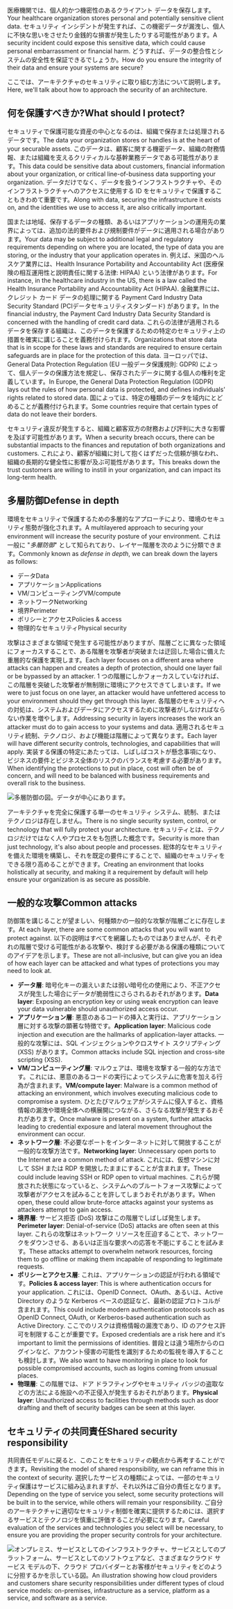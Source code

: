 <span data-ttu-id="1efcf-101">医療機関では、個人的かつ機密性のあるクライアント データを保存します。</span><span class="sxs-lookup"><span data-stu-id="1efcf-101">Your healthcare organization stores personal and potentially sensitive client data.</span></span> <span data-ttu-id="1efcf-102">セキュリティ インシデントが発生すれば、この機密データが漏洩し、個人に不快な思いをさせたり金銭的な損害が発生したりする可能性があります。</span><span class="sxs-lookup"><span data-stu-id="1efcf-102">A security incident could expose this sensitive data, which could cause personal embarrassment or financial harm.</span></span> <span data-ttu-id="1efcf-103">どうすれば、データの整合性とシステムの安全性を保証できるでしょうか。</span><span class="sxs-lookup"><span data-stu-id="1efcf-103">How do you ensure the integrity of their data and ensure your systems are secure?</span></span> 

<span data-ttu-id="1efcf-104">ここでは、アーキテクチャのセキュリティに取り組む方法について説明します。</span><span class="sxs-lookup"><span data-stu-id="1efcf-104">Here, we'll talk about how to approach the security of an architecture.</span></span>

## <a name="what-should-i-protect"></a><span data-ttu-id="1efcf-105">何を保護すべきか?</span><span class="sxs-lookup"><span data-stu-id="1efcf-105">What should I protect?</span></span>

<span data-ttu-id="1efcf-106">セキュリティで保護可能な資産の中心となるのは、組織で保存または処理されるデータです。</span><span class="sxs-lookup"><span data-stu-id="1efcf-106">The data your organization stores or handles is at the heart of your securable assets.</span></span> <span data-ttu-id="1efcf-107">このデータは、顧客に関する機密データ、組織の財務情報、または組織を支えるクリティカルな基幹業務データである可能性があります。</span><span class="sxs-lookup"><span data-stu-id="1efcf-107">This data could be sensitive data about customers, financial information about your organization, or critical line-of-business data supporting your organization.</span></span> <span data-ttu-id="1efcf-108">データだけでなく、データを扱うインフラストラクチャや、そのインフラストラクチャへのアクセスに使用する ID をセキュリティで保護することもきわめて重要です。</span><span class="sxs-lookup"><span data-stu-id="1efcf-108">Along with data, securing the infrastructure it exists on, and the identities we use to access it, are also critically important.</span></span>

<span data-ttu-id="1efcf-109">国または地域、保存するデータの種類、あるいはアプリケーションの運用先の業界によっては、追加の法的要件および規制要件がデータに適用される場合があります。</span><span class="sxs-lookup"><span data-stu-id="1efcf-109">Your data may be subject to additional legal and regulatory requirements depending on where you are located, the type of data you are storing, or the industry that your application operates in.</span></span> <span data-ttu-id="1efcf-110">例えば、米国のヘルスケア業界には、Health Insurance Portability and Accountability Act (医療保険の相互運用性と説明責任に関する法律: HIPAA) という法律があります。</span><span class="sxs-lookup"><span data-stu-id="1efcf-110">For instance, in the healthcare industry in the US, there is a law called the Health Insurance Portability and Accountability Act (HIPAA).</span></span> <span data-ttu-id="1efcf-111">金融業界には、クレジット カード データの処理に関する Payment Card Industry Data Security Standard (PCIデータセキュリティスタンダード) があります。</span><span class="sxs-lookup"><span data-stu-id="1efcf-111">In the financial industry, the Payment Card Industry Data Security Standard is concerned with the handling of credit card data.</span></span> <span data-ttu-id="1efcf-112">これらの法律が適用されるデータを保存する組織は、このデータを保護するための特定のセキュリティ上の措置を確実に講じることを義務付けられます。</span><span class="sxs-lookup"><span data-stu-id="1efcf-112">Organizations that store data that is in scope for these laws and standards are required to ensure certain safeguards are in place for the protection of this data.</span></span> <span data-ttu-id="1efcf-113">ヨーロッパでは、General Data Protection Regulation (EU 一般データ保護規則: GDPR) によって、個人データの保護方法を規定し、保存されたデータに関する個人の権利を定義しています。</span><span class="sxs-lookup"><span data-stu-id="1efcf-113">In Europe, the General Data Protection Regulation (GDPR) lays out the rules of how personal data is protected, and defines individuals' rights related to stored data.</span></span> <span data-ttu-id="1efcf-114">国によっては、特定の種類のデータを域内にとどめることが義務付けられます。</span><span class="sxs-lookup"><span data-stu-id="1efcf-114">Some countries require that certain types of data do not leave their borders.</span></span>

<span data-ttu-id="1efcf-115">セキュリティ違反が発生すると、組織と顧客双方の財務および評判に大きな影響を及ぼす可能性があります。</span><span class="sxs-lookup"><span data-stu-id="1efcf-115">When a security breach occurs, there can be substantial impacts to the finances and reputation of both organizations and customers.</span></span> <span data-ttu-id="1efcf-116">これにより、顧客が組織に対して抱くはずだった信頼が損なわれ、組織の長期的な健全性に影響が及ぶ可能性があります。</span><span class="sxs-lookup"><span data-stu-id="1efcf-116">This breaks down the trust customers are willing to instill in your organization, and can impact its long-term health.</span></span>

## <a name="defense-in-depth"></a><span data-ttu-id="1efcf-117">多層防御</span><span class="sxs-lookup"><span data-stu-id="1efcf-117">Defense in depth</span></span>

<span data-ttu-id="1efcf-118">環境をセキュリティで保護するための多層的なアプローチにより、環境のセキュリティ態勢が強化されます。</span><span class="sxs-lookup"><span data-stu-id="1efcf-118">A multilayered approach to securing your environment will increase the security posture of your environment.</span></span> <span data-ttu-id="1efcf-119">これは一般に "_多層防御_" として知られており、レイヤー階層を次のように分類できます。</span><span class="sxs-lookup"><span data-stu-id="1efcf-119">Commonly known as _defense in depth_, we can break down the layers as follows:</span></span>

* <span data-ttu-id="1efcf-120">データ</span><span class="sxs-lookup"><span data-stu-id="1efcf-120">Data</span></span>
* <span data-ttu-id="1efcf-121">アプリケーション</span><span class="sxs-lookup"><span data-stu-id="1efcf-121">Applications</span></span>
* <span data-ttu-id="1efcf-122">VM/コンピューティング</span><span class="sxs-lookup"><span data-stu-id="1efcf-122">VM/compute</span></span>
* <span data-ttu-id="1efcf-123">ネットワーク</span><span class="sxs-lookup"><span data-stu-id="1efcf-123">Networking</span></span>
* <span data-ttu-id="1efcf-124">境界</span><span class="sxs-lookup"><span data-stu-id="1efcf-124">Perimeter</span></span>
* <span data-ttu-id="1efcf-125">ポリシーとアクセス</span><span class="sxs-lookup"><span data-stu-id="1efcf-125">Policies & access</span></span>
* <span data-ttu-id="1efcf-126">物理的なセキュリティ</span><span class="sxs-lookup"><span data-stu-id="1efcf-126">Physical security</span></span>

<span data-ttu-id="1efcf-127">攻撃はさまざまな領域で発生する可能性がありますが、階層ごとに異なった領域にフォーカスすることで、ある階層を攻撃者が突破または迂回した場合に備えた重層的な保護を実現します。</span><span class="sxs-lookup"><span data-stu-id="1efcf-127">Each layer focuses on a different area where attacks can happen and creates a depth of protection, should one layer fail or be bypassed by an attacker.</span></span> <span data-ttu-id="1efcf-128">1 つの階層にしかフォーカスしていなければ、この階層を突破した攻撃者が無制限に環境にアクセスできてしまいます。</span><span class="sxs-lookup"><span data-stu-id="1efcf-128">If we were to just focus on one layer, an attacker would have unfettered access to your environment should they get through this layer.</span></span> <span data-ttu-id="1efcf-129">各階層のセキュリティへの対処は、システムおよびデータにアクセスするために攻撃者がしなければならない作業を増やします。</span><span class="sxs-lookup"><span data-stu-id="1efcf-129">Addressing security in layers increases the work an attacker must do to gain access to your systems and data.</span></span> <span data-ttu-id="1efcf-130">適用されるセキュリティ統制、テクノロジ、および機能は階層によって異なります。</span><span class="sxs-lookup"><span data-stu-id="1efcf-130">Each layer will have different security controls, technologies, and capabilities that will apply.</span></span> <span data-ttu-id="1efcf-131">実装する保護の特定にあたっては、しばしばコストが懸念事項になり、ビジネスの要件とビジネス全体のリスクのバランスを考慮する必要があります。</span><span class="sxs-lookup"><span data-stu-id="1efcf-131">When identifying the protections to put in place, cost will often be of concern, and will need to be balanced with business requirements and overall risk to the business.</span></span>

![多層防御の図。データが中心にあります。](../media/security-layers.png)

<span data-ttu-id="1efcf-134">アーキテクチャを完全に保護する単一のセキュリティ システム、統制、またはテクノロジは存在しません。</span><span class="sxs-lookup"><span data-stu-id="1efcf-134">There is no single security system, control, or technology that will fully protect your architecture.</span></span> <span data-ttu-id="1efcf-135">セキュリティとは、テクノロジだけではなく人やプロセスをも包摂した概念です。</span><span class="sxs-lookup"><span data-stu-id="1efcf-135">Security is more than just technology, it's also about people and processes.</span></span> <span data-ttu-id="1efcf-136">総体的なセキュリティを備えた環境を構築し、それを既定の要件にすることで、組織のセキュリティをできる限り高めることができます。</span><span class="sxs-lookup"><span data-stu-id="1efcf-136">Creating an environment that looks holistically at security, and making it a requirement by default will help ensure your organization is as secure as possible.</span></span>

## <a name="common-attacks"></a><span data-ttu-id="1efcf-137">一般的な攻撃</span><span class="sxs-lookup"><span data-stu-id="1efcf-137">Common attacks</span></span>

<span data-ttu-id="1efcf-138">防御策を講じることが望ましい、何種類かの一般的な攻撃が階層ごとに存在します。</span><span class="sxs-lookup"><span data-stu-id="1efcf-138">At each layer, there are some common attacks that you will want to protect against.</span></span> <span data-ttu-id="1efcf-139">以下の説明はすべてを網羅したものではありませんが、それぞれの階層で受ける可能性がある攻撃や、検討する必要がある保護の種類についてのアイデアを示します。</span><span class="sxs-lookup"><span data-stu-id="1efcf-139">These are not all-inclusive, but can give you an idea of how each layer can be attacked and what types of protections you may need to look at.</span></span>

* <span data-ttu-id="1efcf-140">**データ層**: 暗号化キーの漏えいまたは弱い暗号化の使用により、不正アクセスが発生した場合にデータが脆弱性にさらされるおそれがあります。</span><span class="sxs-lookup"><span data-stu-id="1efcf-140">**Data layer**: Exposing an encryption key or using weak encryption can leave your data vulnerable should unauthorized access occur.</span></span>
* <span data-ttu-id="1efcf-141">**アプリケーション層**: 悪意のあるコードの挿入と実行は、アプリケーション層に対する攻撃の顕著な特徴です。</span><span class="sxs-lookup"><span data-stu-id="1efcf-141">**Application layer**: Malicious code injection and execution are the hallmarks of application-layer attacks.</span></span> <span data-ttu-id="1efcf-142">一般的な攻撃には、SQL インジェクションやクロスサイト スクリプティング (XSS) があります。</span><span class="sxs-lookup"><span data-stu-id="1efcf-142">Common attacks include SQL injection and cross-site scripting (XSS).</span></span>
* <span data-ttu-id="1efcf-143">**VM/コンピューティング層**: マルウェアは、環境を攻撃する一般的な方法です。これには、悪意のあるコードの実行によってシステムに危害を加える行為が含まれます。</span><span class="sxs-lookup"><span data-stu-id="1efcf-143">**VM/compute layer**: Malware is a common method of attacking an environment, which involves executing malicious code to compromise a system.</span></span> <span data-ttu-id="1efcf-144">ひとたびマルウェアがシステムに侵入すると、資格情報の漏洩や環境全体への横展開につながる、さらなる攻撃が発生するおそれがあります。</span><span class="sxs-lookup"><span data-stu-id="1efcf-144">Once malware is present on a system, further attacks leading to credential exposure and lateral movement throughout the environment can occur.</span></span>
* <span data-ttu-id="1efcf-145">**ネットワーク層**: 不必要なポートをインターネットに対して開放することが一般的な攻撃方法です。</span><span class="sxs-lookup"><span data-stu-id="1efcf-145">**Networking layer**: Unnecessary open ports to the Internet are a common method of attack.</span></span> <span data-ttu-id="1efcf-146">これには、仮想マシンに対して SSH または RDP を開放したままにすることが含まれます。</span><span class="sxs-lookup"><span data-stu-id="1efcf-146">These could include leaving SSH or RDP open to virtual machines.</span></span> <span data-ttu-id="1efcf-147">これらが開放された状態になっていると、システムへのブルートフォース攻撃によって攻撃者がアクセスを試みることを許してしまうおそれがあります。</span><span class="sxs-lookup"><span data-stu-id="1efcf-147">When open, these could allow brute-force attacks against your systems as attackers attempt to gain access.</span></span>
* <span data-ttu-id="1efcf-148">**境界層**: サービス拒否 (DoS) 攻撃はこの階層でしばしば発生します。</span><span class="sxs-lookup"><span data-stu-id="1efcf-148">**Perimeter layer**: Denial-of-service (DoS) attacks are often seen at this layer.</span></span> <span data-ttu-id="1efcf-149">これらの攻撃はネットワーク リソースを圧迫することで、ネットワークをダウンさせる、あるいは正当な要求への応答を不能にすることを試みます。</span><span class="sxs-lookup"><span data-stu-id="1efcf-149">These attacks attempt to overwhelm network resources, forcing them to go  offline or making them incapable of responding to legitimate requests.</span></span>
* <span data-ttu-id="1efcf-150">**ポリシーとアクセス層**: これは、アプリケーションの認証が行われる領域です。</span><span class="sxs-lookup"><span data-stu-id="1efcf-150">**Policies & access layer**: This is where authentication occurs for your application.</span></span> <span data-ttu-id="1efcf-151">これには、OpenID Connect、OAuth、あるいは、Active Directory のような Kerberos ベースの認証など、最新の認証プロトコルが含まれます。</span><span class="sxs-lookup"><span data-stu-id="1efcf-151">This could include modern authentication protocols such as OpenID Connect, OAuth, or Kerberos-based authentication such as Active Directory.</span></span> <span data-ttu-id="1efcf-152">ここでのリスクは資格情報の漏洩であり、ID のアクセス許可を制限することが重要です。</span><span class="sxs-lookup"><span data-stu-id="1efcf-152">Exposed credentials are a risk here and it's important to limit the permissions of identities.</span></span> <span data-ttu-id="1efcf-153">普段とは違う場所からのログインなど、アカウント侵害の可能性を識別するための監視を導入することも検討します。</span><span class="sxs-lookup"><span data-stu-id="1efcf-153">We also want to have monitoring in place to look for possible compromised accounts, such as logins coming from unusual places.</span></span>
* <span data-ttu-id="1efcf-154">**物理層**: この階層では、ドア ドラフティングやセキュリティ バッジの盗取などの方法による施設への不正侵入が発生するおそれがあります。</span><span class="sxs-lookup"><span data-stu-id="1efcf-154">**Physical layer**: Unauthorized access to facilities through methods such as door drafting and theft of security badges can be seen at this layer.</span></span>

## <a name="shared-security-responsibility"></a><span data-ttu-id="1efcf-155">セキュリティの共同責任</span><span class="sxs-lookup"><span data-stu-id="1efcf-155">Shared security responsibility</span></span>

<span data-ttu-id="1efcf-156">共同責任モデルに戻ると、このことをセキュリティの観点から再考することができます。</span><span class="sxs-lookup"><span data-stu-id="1efcf-156">Revisiting the model of shared responsibility, we can reframe this in the context of security.</span></span> <span data-ttu-id="1efcf-157">選択したサービスの種類によっては、一部のセキュリティ保護はサービスに組み込まれますが、それ以外はご自分の責任となります。</span><span class="sxs-lookup"><span data-stu-id="1efcf-157">Depending on the type of service you select, some security protections will be built in to the service, while others will remain your responsibility.</span></span> <span data-ttu-id="1efcf-158">ご自分のアーキテクチャに適切なセキュリティ制御を確実に提供するためには、選択するサービスとテクノロジを慎重に評価することが必要になります。</span><span class="sxs-lookup"><span data-stu-id="1efcf-158">Careful evaluation of the services and technologies you select will be necessary, to ensure you are providing the proper security controls for your architecture.</span></span>

![<span data-ttu-id="1efcf-159">オンプレミス、サービスとしてのインフラストラクチャ、サービスとしてのプラットフォーム、サービスとしてのソフトウェアなど、さまざまなクラウド サービス モデルの下、クラウド プロバイダーとお客様がセキュリティをどのように分担するかを示している図。</span><span class="sxs-lookup"><span data-stu-id="1efcf-159">An illustration showing how cloud providers and customers share security responsibilities under different types of cloud service models: on-premises, infrastructure as a service, platform as a service, and software as a service.</span></span> ](../media/shared_responsibilities.png)
